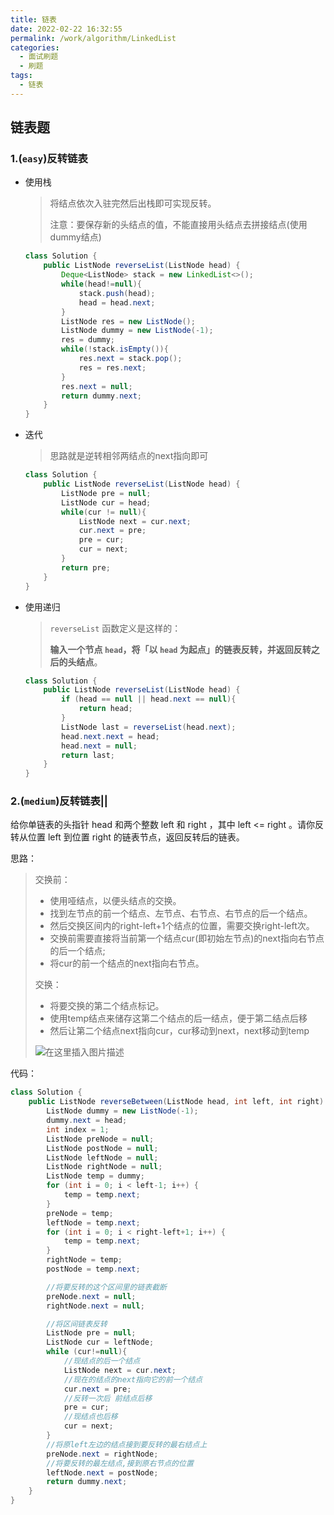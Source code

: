 ```yaml
---
title: 链表
date: 2022-02-22 16:32:55
permalink: /work/algorithm/LinkedList
categories:
  - 面试刷题
  - 刷题
tags:
  - 链表
---
```


## 链表题



### 1.(`easy`)反转链表

- 使用栈

  > 将结点依次入驻完然后出栈即可实现反转。
  >
  > 注意：要保存新的头结点的值，不能直接用头结点去拼接结点(使用dummy结点)

  ```java
  class Solution {
      public ListNode reverseList(ListNode head) {
          Deque<ListNode> stack = new LinkedList<>();
          while(head!=null){
              stack.push(head);
              head = head.next;
          }
          ListNode res = new ListNode();
          ListNode dummy = new ListNode(-1);
          res = dummy;
          while(!stack.isEmpty()){
              res.next = stack.pop();
              res = res.next;
          }
          res.next = null;
          return dummy.next;
      }
  }
  ```

- 迭代

  > 思路就是逆转相邻两结点的next指向即可

  ```java
  class Solution {
      public ListNode reverseList(ListNode head) {
          ListNode pre = null;
          ListNode cur = head;
          while(cur != null){
              ListNode next = cur.next;
              cur.next = pre;
              pre = cur;
              cur = next;
          }
          return pre;
      }
  }
  ```

- 使用递归

  > `reverseList` 函数定义是这样的：
  >
  > **输入一个节点 `head`，将「以 `head` 为起点」的链表反转，并返回反转之后的头结点**。

  ```java
  class Solution {
      public ListNode reverseList(ListNode head) {
          if (head == null || head.next == null){
              return head;
          }
          ListNode last = reverseList(head.next);
          head.next.next = head;
          head.next = null;
          return last;
      }
  }
  ```



### 2.(`medium`)反转链表||

给你单链表的头指针 head 和两个整数 left 和 right ，其中 left <= right 。请你反转从位置 left 到位置 right 的链表节点，返回反转后的链表。



思路：

> 交换前：
> - 使用哑结点，以便头结点的交换。
> - 找到左节点的前一个结点、左节点、右节点、右节点的后一个结点。 
> -  然后交换区间内的right-left+1个结点的位置，需要交换right-left次。
> -  交换前需要直接将当前第一个结点cur(即初始左节点)的next指向右节点的后一个结点;
> -  将cur的前一个结点的next指向右节点。
>
> 交换：
> - 将要交换的第二个结点标记。
> -  使用temp结点来储存这第二个结点的后一结点，便于第二结点后移
> -  然后让第二个结点next指向cur，cur移动到next，next移动到temp
>
> ![在这里插入图片描述](https://gitee.com/hnistzdk/picture/raw/master/images/202202281543321.png)



代码：

```java
class Solution {
    public ListNode reverseBetween(ListNode head, int left, int right) {
        ListNode dummy = new ListNode(-1);
        dummy.next = head;
        int index = 1;
        ListNode preNode = null;
        ListNode postNode = null;
        ListNode leftNode = null;
        ListNode rightNode = null;
        ListNode temp = dummy;
        for (int i = 0; i < left-1; i++) {
            temp = temp.next;
        }
        preNode = temp;
        leftNode = temp.next;
        for (int i = 0; i < right-left+1; i++) {
            temp = temp.next;
        }
        rightNode = temp;
        postNode = temp.next;

        //将要反转的这个区间里的链表截断
        preNode.next = null;
        rightNode.next = null;

        //将区间链表反转
        ListNode pre = null;
        ListNode cur = leftNode;
        while (cur!=null){
            //现结点的后一个结点
            ListNode next = cur.next;
            //现在的结点的next指向它的前一个结点
            cur.next = pre;
            //反转一次后 前结点后移
            pre = cur;
            //现结点也后移
            cur = next;
        }
        //将原left左边的结点接到要反转的最右结点上
        preNode.next = rightNode;
        //将要反转的最左结点,接到原右节点的位置
        leftNode.next = postNode;
        return dummy.next;
    }
}
```



